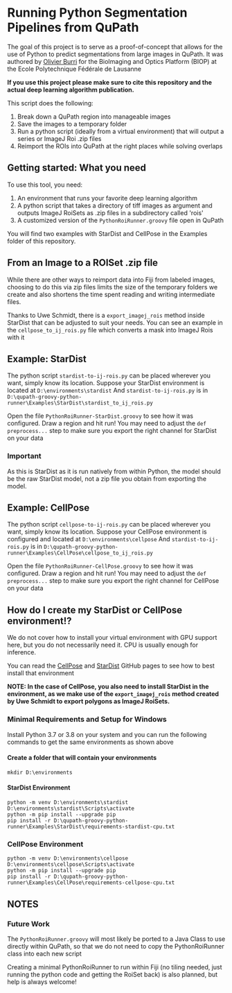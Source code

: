 # Running Python Segmentation Pipelines from QuPath

The goal of this project is to serve as a proof-of-concept that allows for the use of Python to predict segmentations from large images in QuPath.
It was authored by [Olivier Burri](https://github.com/lacan) for the BioImaging and Optics Platform (BIOP) at the Ecole Polytechnique Fédérale de Lausanne

**If you use this project please make sure to cite this repository and the actual deep learning algorithm publication.**

This script does the following:
1. Break down a QuPath region into manageable images
2. Save the images to a temporary folder
3. Run a python script (ideally from a virtual environment) that will output a series or ImageJ Roi .zip files
4. Reimport the ROIs into QuPath at the right places while solving overlaps

## Getting started: What you need

To use this tool, you need: 
1. An environment that runs your favorite deep learning algorithm
2. A python script that takes a directory of tiff images as argument and outputs ImageJ RoiSets as .zip files in a subdirectory called 'rois'
3. A customized version of the `PythonRoiRunner.groovy` file open in QuPath

You will find two examples with StarDist and CellPose in the Examples folder of this repository.

## From an Image to a ROISet .zip file
While there are other ways to reimport data into Fiji from labeled images, choosing to do this via zip files limits the size of the temporary folders we create 
and also shortens the time spent reading and writing intermediate files. 

Thanks to Uwe Schmidt, there is a `export_imagej_rois` method inside StarDist that can be adjusted to suit your needs. 
You can see an example in the `cellpose_to_ij_rois.py` file which converts a mask into ImageJ Rois with it

## Example: StarDist

The python script `stardist-to-ij-rois.py` can be placed wherever you want, simply know its location.
Suppose your StarDist environment is located at
`D:\environments\stardist`
And `stardist-to-ij-rois.py` is in
`D:\qupath-groovy-python-runner\Examples\StarDist\stardist_to_ij_rois.py`

Open the file `PythonRoiRunner-StarDist.groovy` to see how it was configured. Draw a region and hit run!
You may need to adjust the `def preprocess...` step to make sure you export the right channel for StarDist on your data 

### Important
As this is StarDist as it is run natively from within Python, the model should be the raw StarDist model, not a zip file you obtain from exporting the model.

## Example: CellPose

The python script `cellpose-to-ij-rois.py` can be placed wherever you want, simply know its location.
Suppose your CellPose environment is configured and located at
`D:\environments\cellpose`
And `stardist-to-ij-rois.py` is in
`D:\qupath-groovy-python-runner\Examples\CellPose\cellpose_to_ij_rois.py`

Open the file `PythonRoiRunner-CellPose.groovy` to see how it was configured. Draw a region and hit run!
You may need to adjust the `def preprocess...` step to make sure you export the right channel for CellPose on your data 

## How do I create my StarDist or CellPose environment!?
We do not cover how to install your virtual environment with GPU support here, but you do not necessarily need it. CPU is usually enough for inference. 

You can read the [CellPose](http://www.github.com/mouseland/cellpose)
 and [StarDist](https://github.com/mpicbg-csbd/stardist) GitHub pages to see how to best install that environment

**NOTE: In the case of CellPose, you also need to install StarDist in the environment, as we make use of the `export_imagej_rois` method created by Uwe Schmidt to export polygons as ImageJ RoiSets.**

### Minimal Requirements and Setup for Windows
Install Python 3.7 or 3.8 on your system and you can run the following commands to get the same environments as shown above

#### Create a folder that will contain your environments
```
mkdir D:\environments
```

#### StarDist Environment
```
python -m venv D:\environments\stardist
D:\environments\stardist\Scripts\activate
python -m pip install --upgrade pip
pip install -r D:\qupath-groovy-python-runner\Examples\StarDist\requirements-stardist-cpu.txt
```

### CellPose Environment
```
python -m venv D:\environments\cellpose
D:\environments\cellpose\Scripts\activate
python -m pip install --upgrade pip
pip install -r D:\qupath-groovy-python-runner\Examples\CellPose\requirements-cellpose-cpu.txt
```

## NOTES

### Future Work
The `PythonRoiRunner.groovy` will most likely be ported to a Java Class to use directly within QuPath, so that we do not need to copy the PythonRoiRunner class into each new script

Creating a minimal PythonRoiRunner to run within Fiji (no tiling needed, just running the python code and getting the RoiSet back) is also planned, but help is always welcome!
